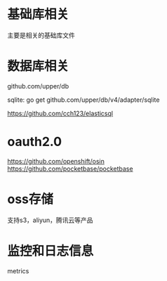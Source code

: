 # 基础库相关

主要是相关的基础库文件

# 数据库相关
github.com/upper/db

sqlite: go get github.com/upper/db/v4/adapter/sqlite

https://github.com/cch123/elasticsql

# oauth2.0
https://github.com/openshift/osin
https://github.com/pocketbase/pocketbase

# oss存储
支持s3，aliyun，腾讯云等产品

# 监控和日志信息
metrics
